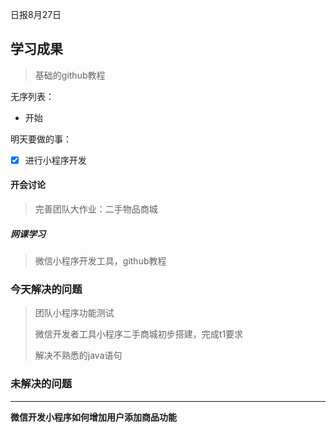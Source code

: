 日报8月27日

## 学习成果



> 基础的github教程

无序列表：

- 开始

明天要做的事：

- [x] 进行小程序开发



 #### 开会讨论

> 完善团队大作业：二手物品商城

##### 网课学习

> 微信小程序开发工具，github教程
>

 ### 今天解决的问题

> 团队小程序功能测试
>
> 微信开发者工具小程序二手商城初步搭建，完成t1要求
>
> 解决不熟悉的java语句

### 未解决的问题

***

**微信开发小程序如何增加用户添加商品功能**

